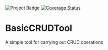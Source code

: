<img src="https://ci.appveyor.com/api/projects/status/hulvlgmwvndv8me7/branch/master?svg=true" alt="Project Badge"> [![Coverage Status](https://coveralls.io/repos/github/DominicLGit/BasicCRUDTool3/badge.svg)](https://coveralls.io/github/DominicLGit/BasicCRUDTool3)



# BasicCRUDTool
A simple tool for carrying out CRUD operations
